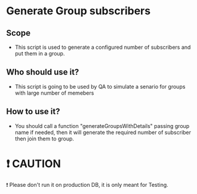 # Generate Group subscribers #


## Scope ##
* This script is used to generate a configured number of subscribers and put them in a group.

## Who should use it? ##
* This script is going to be used by QA to simulate a senario for groups with large number of memebers

## How to use it? ##

* You should call a function "generateGroupsWithDetails" passing group name if needed, then it will generate the required number of subscriber then join them to group.

# :exclamation: CAUTION

:exclamation: Please don't run it on production DB, it is only meant for Testing.
